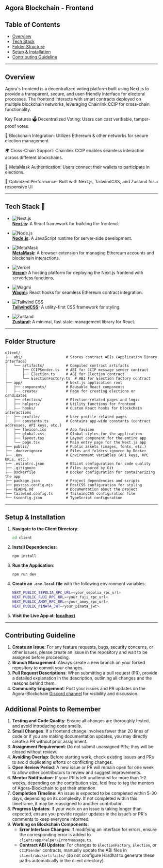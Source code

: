 ## Agora Blockchain - Frontend

## Table of Contents

- [Overview](#overview)
- [Tech Stack](#tech-stack)
- [Folder Structure](#folder-structure)
- [Setup & Installation](#setup--installation)
- [Contributing Guideline](#contributing-guideline)

---

## Overview

Agora's frontend is a decentralized voting platform built using Next.js to provide a transparent, secure, and user-friendly interface for electoral processes. The frontend interacts with smart contracts deployed on multiple blockchain networks, leveraging Chainlink CCIP for cross-chain functionality.

Key Features
🗳️ Decentralized Voting: Users can cast verifiable, tamper-proof votes.

🔗 Blockchain Integration: Utilizes Ethereum & other networks for secure election management.

🌍 Cross-Chain Support: Chainlink CCIP enables seamless interaction across different blockchains.

🔐 MetaMask Authentication: Users connect their wallets to participate in elections.

🚀 Optimized Performance: Built with Next.js, TailwindCSS, and Zustand for a responsive UI

---

## Tech Stack 🚀

- ![Next.js](https://img.shields.io/badge/Next.js-000000?style=for-the-badge&logo=nextdotjs&logoColor=white)  
  **[Next.js](https://nextjs.org/):** A React framework for building the frontend.

- ![Node.js](https://img.shields.io/badge/Node.js-339933?style=for-the-badge&logo=nodedotjs&logoColor=white)  
  **[Node.js](https://nodejs.org/en/):** A JavaScript runtime for server-side development.

- ![MetaMask](https://img.shields.io/badge/MetaMask-F6851B?style=for-the-badge)  
  **[MetaMask](https://metamask.io):** A browser extension for managing Ethereum accounts and blockchain interactions.

- ![Vercel](https://img.shields.io/badge/Vercel-000000?style=for-the-badge&logo=vercel&logoColor=white)  
  **[Vercel](https://vercel.com/):** A hosting platform for deploying the Next.js frontend with serverless functions.

- ![Wagmi](https://img.shields.io/badge/Wagmi-7289DA?style=for-the-badge&logo=wagmi&logoColor=white)  
  **[Wagmi](https://wagmi.sh/):** React hooks for seamless Ethereum contract integration.

- ![Tailwind CSS](https://img.shields.io/badge/TailwindCSS-38B2AC?style=for-the-badge&logo=tailwindcss&logoColor=white)  
  **[TailwindCSS](https://tailwindcss.com/):** A utility-first CSS framework for styling.

- ![Zustand](https://img.shields.io/badge/Zustand-ff9f1c?style=for-the-badge)  
  **[Zustand](https://zustand.docs.pmnd.rs/getting-started/introduction):** A minimal, fast state-management library for React.

---

## Folder Structure

```
client/
├── abi/                    # Stores contract ABIs (Application Binary Interface)
│   └── artifacts/          # Compiled contract artifacts
│       ├── CCIPSender.ts   # ABI for CCIP message sender contract
|       ├── Election.ts     # ABI for Election contract
│       └── ElectionFactory.ts  # ABI for Election factory contract
├── app/                    # Next.js application root
│   ├── components/         # Reusable React components
│   ├── create/             # Page for creating elections or candidates
│   ├── election/           # Election-related pages and logic
│   ├── helpers/            # Utility functions for frontend
│   ├── hooks/              # Custom React hooks for blockchain interactions
│   ├── profile/            # User profile-related pages
│   ├── constants.ts        # Contains app-wide constants (contract addresses, API keys, etc.)
│   ├── favicon.ico         # App favicon
│   ├── global.css          # Global styles for the application
│   ├── layout.tsx          # Layout component for the entire app
│   └── page.tsx            # Main entry page for the Next.js app
├── public/                 # Public assets (images, fonts, etc.)
├── .dockerignore           # Files and folders ignored by Docker
├── .env                    # Environment variables (API keys, RPC URLs, etc.)
├── .eslintrc.json          # ESLint configuration for code quality
├── .gitignore              # Files ignored by Git
├── Dockerfile              # Docker configuration for containerizing the app
├── package.json            # Project dependencies and scripts
├── postcss.config.mjs      # PostCSS configuration for styling
├── README.md               # Documentation about the project
├── tailwind.config.ts      # TailwindCSS configuration file
└── tsconfig.json           # TypeScript configuration

```

---

## Setup & Installation

1. **Navigate to the Client Directory**:

   ```bash
   cd client
   ```

2. **Install Dependencies**:

   ```bash
   npm install
   ```

3. **Run the Application**:

   ```bash
   npm run dev
   ```

4. **Create an `.env.local` file** with the following environment variables:

   ```bash
   NEXT_PUBLIC_SEPOLIA_RPC_URL=<your_sepolia_rpc_url>
   NEXT_PUBLIC_FUJI_RPC_URL=<your_fuji_rpc_url>
   NEXT_PUBLIC_AMOY_RPC_URL=<your_amoy_rpc_url>
   NEXT_PUBLIC_PINATA_JWT=<your_pinata_jwt>
   ```

5. **Visit the Live App at**:
   **[localhost](http://localhost:3000/)**

---

## Contributing Guideline

1. **Create an Issue**: For any feature requests, bugs, security concerns, or other issues, please create an issue in the repository and wait to be assigned before proceeding.
2. **Branch Management**: Always create a new branch on your forked repository to commit your changes.
3. **Pull Request Descriptions**: When submitting a pull request (PR), provide a detailed explanation in the description, outlining all changes and the reasons behind them.
4. **Community Engagement**: Post your issues and PR updates on the Agora-Blockchain [Discord channel](https://discord.gg/HrJ6eKJ28a) for visibility and discussion.

## Additional Points to Remember

1. **Testing and Code Quality**: Ensure all changes are thoroughly tested, and avoid introducing code smells.
2. **Small Changes**: If a frontend change involves fewer than 20 lines of code or if you are making documentation updates, you may directly create a PR without prior assignment.
3. **Assignment Requirement**: Do not submit unassigned PRs; they will be closed without review.
4. **Avoiding Overlap**: Before starting work, check existing issues and PRs to avoid duplicating efforts or conflicting changes.
5. **Open Review Period**: A new issue or PR will remain open for one week to allow other contributors to review and suggest improvements.
6. **Mentor Notification**: If your PR is left unattended for more than 1-2 weeks, depending on the contribution size, feel free to tag the mentors of Agora-Blockchain to get their attention.
7. **Completion Timeline**: An issue is expected to be completed within 5-30 days, depending on its complexity. If not completed within this timeframe, it may be reassigned to another contributor.
8. **Progress Updates**: If your work on an issue is taking longer than expected, ensure you provide regular updates in the issue’s or PR's comments to keep everyone informed.
9. **Working on Blockchain Components**:
   - **Error Interface Changes**: If modifying an interface for errors, ensure the corresponding error is added to `client/app/helper/ErrorMessage.ts`.
   - **Contract ABI Updates**: For changes to `ElectionFactory`, `Election`, or `CCIPSender` contracts, manually update the ABI files in `client/abi/artifacts/` (do not configure Hardhat to generate these paths automatically in the client directory).
